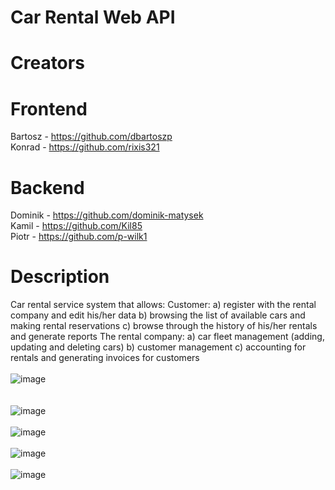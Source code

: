 # Car Rental Web API

# Creators
# Frontend
Bartosz - https://github.com/dbartoszp
<br/>
Konrad - https://github.com/rixis321
# Backend
Dominik - https://github.com/dominik-matysek
<br/>
Kamil - https://github.com/Kil85
<br/>
Piotr - https://github.com/p-wilk1

# Description
Car rental service system that allows:
Customer:
a) register with the rental company and edit his/her data
b) browsing the list of available cars and making rental reservations
c) browse through the history of his/her rentals and generate reports
The rental company:
a) car fleet management (adding, updating and deleting cars)
b) customer management 
c) accounting for rentals and generating invoices for customers
<br/>
<br/>
![image](https://github.com/rixis321/TAB_car_rental/assets/58139675/0e0a3fee-ab3e-40c0-bef0-e3e36fbda045)
<br/>
<br/>
<br/>
![image](https://github.com/rixis321/TAB_car_rental/assets/58139675/0c5d1fb0-c1af-4cb9-a4d3-d9c3de863556)
<br/>
<br/>
![image](https://github.com/rixis321/TAB_car_rental/assets/58139675/b309802a-94d4-4776-8cb6-af4658d36dcb)
<br/>
<br/>
![image](https://github.com/rixis321/TAB_car_rental/assets/58139675/facfeb6f-0def-4d39-bf23-87cc1c675cd9)
<br/>
<br/>
![image](https://github.com/rixis321/TAB_car_rental/assets/58139675/f4b24349-592e-4cb9-862d-48e67a82f1b6)
<br/>
<br/>
